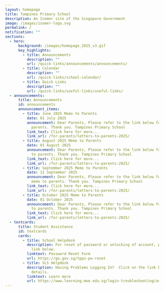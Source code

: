 ```yaml
---
layout: homepage
title: Tampines Primary School
description: An Isomer site of the Singapore Government
image: /images/isomer-logo.svg
permalink: /
notification: ""
sections:
  - hero:
      background: /images/homepage_2025_v3.gif
      key_highlights:
        - title: Announcements
          description: ""
          url: /quick-links/announcements/announcements/
        - title: Calendar
          description: ""
          url: /quick-links/school-calendar/
        - title: Quick Links
          description: ""
          url: /quick-links/useful-links/useful-links/
  - announcements:
      title: Announcements
      id: announcements
      announcement_items:
        - title: June 2025 Memo to Parents
          date: 01 July 2025
          announcement: Dear Parents, Please refer to the link below for the June memo to
            parents. Thank you. Tampines Primary School
          link_text: Click here for more...
          link_url: /for-parents/letters-to-parents-2025/
        - title: August 2025 Memo to Parents
          date: 01 August 2025
          announcement: Dear Parents, Please refer to the link below for the August memo
            to parents. Thank you. Tampines Primary School
          link_text: Click here for more...
          link_url: /for-parents/letters-to-parents-2025/
        - title: September 2025 Memo to Parents
          date: 12 September 2025
          announcement: Dear Parents, Please refer to the link below for the September
            memo to parents. Thank you. Tampines Primary School
          link_text: Click here for more...
          link_url: /for-parents/letters-to-parents-2025/
        - title: October 2025 Memo to Parents
          date: 01 October 2025
          announcement: Dear Parents, Please refer to the link below for the October memo
            to parents. Thank you. Tampines Primary School
          link_text: Click here for more...
          link_url: /for-parents/letters-to-parents-2025/
  - textcards:
      title: Student Assistance
      id: textcards
      cards:
        - title: School Helpdesk
          description: For reset of password or unlocking of account, please click on the
            link below.
          linktext: Password Reset Form
          url: https://go.gov.sg/tpps-pw-reset
        - title: SLS Helpdesk
          description: Having Problems Logging In?  Click on the link below for further
            details.
          linktext: Learn more
          url: https://www.learning.moe.edu.sg/login-troubleshooting/authentication/index/
---
```

